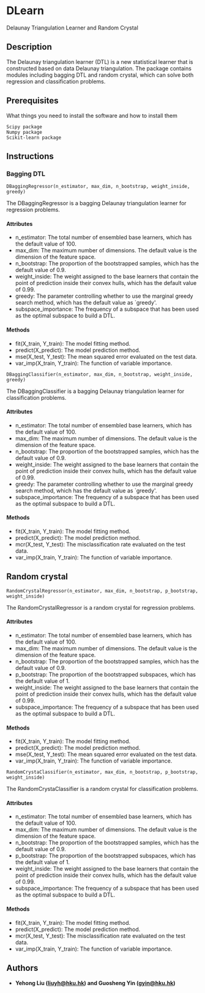 # DLearn
Delaunay Triangulation Learner and Random Crystal

## Description
The Delaunay triangulation learner (DTL) is a new statistical learner that is constructed based on data Delaunay triangulation. The package contains modules including bagging DTL and random crystal, which can solve both regression and classification problems.

## Prerequisites
What things you need to install the software and how to install them
```
Scipy package
Numpy package
Scikit-learn package
```

## Instructions
### Bagging DTL
```
DBaggingRegressor(n_estimator, max_dim, n_bootstrap, weight_inside, greedy)
```
The DBaggingRegressor is a bagging Delaunay triangulation learner for regression problems.

#### Attributes
* n_estimator: The total number of ensembled base learners, which has the default value of 100. 
* max_dim: The maximum number of dimensions. The default value is the dimension of the feature space.
* n_bootstrap: The proportion of the bootstrapped samples, which has the default value of 0.9.
* weight_inside: The weight assigned to the base learners that contain the point of prediction inside their convex hulls, which has the default value of 0.99.
* greedy: The parameter controlling whether to use the marginal greedy search method, which has the default value as `greedy'.
* subspace_importance: The frequency of a subspace that has been used as the optimal subspace to build a DTL. 

#### Methods
* fit(X_train, Y_train): The model fitting method.
* predict(X_predict): The model prediction method.
* mse(X_test, Y_test): The mean squared error evaluated on the test data.
* var_imp(X_train, Y_train): The function of variable importance.

```
DBaggingClassifier(n_estimator, max_dim, n_bootstrap, weight_inside, greedy)
```
The DBaggingClassifier is a bagging Delaunay triangulation learner for classification problems.

#### Attributes
* n_estimator: The total number of ensembled base learners, which has the default value of 100. 
* max_dim: The maximum number of dimensions. The default value is the dimension of the feature space.
* n_bootstrap: The proportion of the bootstrapped samples, which has the default value of 0.9.
* weight_inside: The weight assigned to the base learners that contain the point of prediction inside their convex hulls, which has the default value of 0.99.
* greedy: The parameter controlling whether to use the marginal greedy search method, which has the default value as `greedy'.
* subspace_importance: The frequency of a subspace that has been used as the optimal subspace to build a DTL. 

#### Methods
* fit(X_train, Y_train): The model fitting method.
* predict(X_predict): The model prediction method.
* mcr(X_test, Y_test): The misclassification rate evaluated on the test data.
* var_imp(X_train, Y_train): The function of variable importance.


## Random crystal
```
RandomCrystalRegressor(n_estimator, max_dim, n_bootstrap, p_bootstrap, weight_inside)
```
The RandomCrystalRegressor is a random crystal for regression problems.

#### Attributes
* n_estimator: The total number of ensembled base learners, which has the default value of 100. 
* max_dim: The maximum number of dimensions. The default value is the dimension of the feature space.
* n_bootstrap: The proportion of the bootstrapped samples, which has the default value of 0.9.
* p_bootstrap: The proportion of the bootstrapped subspaces, which has the default value of 1.
* weight_inside: The weight assigned to the base learners that contain the point of prediction inside their convex hulls, which has the default value of 0.99.
* subspace_importance: The frequency of a subspace that has been used as the optimal subspace to build a DTL. 

#### Methods
* fit(X_train, Y_train): The model fitting method.
* predict(X_predict): The model prediction method.
* mse(X_test, Y_test): The mean squared error evaluated on the test data.
* var_imp(X_train, Y_train): The function of variable importance.

```
RandomCrystaClassifier(n_estimator, max_dim, n_bootstrap, p_bootstrap, weight_inside)
```
The RandomCrystaClassifier is a random crystal for classification problems.

#### Attributes
* n_estimator: The total number of ensembled base learners, which has the default value of 100. 
* max_dim: The maximum number of dimensions. The default value is the dimension of the feature space.
* n_bootstrap: The proportion of the bootstrapped samples, which has the default value of 0.9.
* p_bootstrap: The proportion of the bootstrapped subspaces, which has the default value of 1.
* weight_inside: The weight assigned to the base learners that contain the point of prediction inside their convex hulls, which has the default value of 0.99.
* subspace_importance: The frequency of a subspace that has been used as the optimal subspace to build a DTL. 

#### Methods
* fit(X_train, Y_train): The model fitting method.
* predict(X_predict): The model prediction method.
* mcr(X_test, Y_test): The misclassification rate evaluated on the test data.
* var_imp(X_train, Y_train): The function of variable importance.

## Authors

* **Yehong Liu (liuyh@hku.hk) and Guosheng Yin (gyin@hku.hk)**



